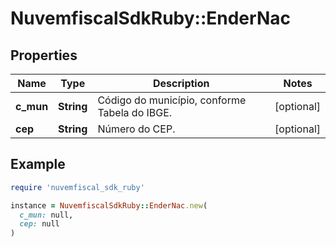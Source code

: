 # NuvemfiscalSdkRuby::EnderNac

## Properties

| Name | Type | Description | Notes |
| ---- | ---- | ----------- | ----- |
| **c_mun** | **String** | Código do município, conforme Tabela do IBGE. | [optional] |
| **cep** | **String** | Número do CEP. | [optional] |

## Example

```ruby
require 'nuvemfiscal_sdk_ruby'

instance = NuvemfiscalSdkRuby::EnderNac.new(
  c_mun: null,
  cep: null
)
```

